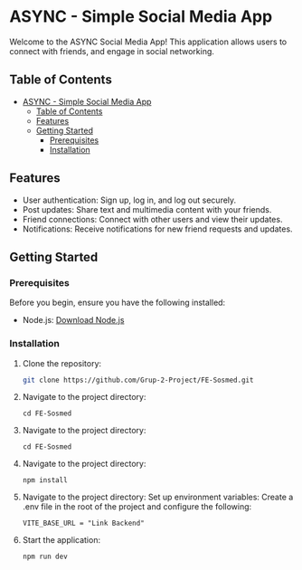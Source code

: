 # ASYNC - Simple Social Media App 

Welcome to the ASYNC Social Media App! This application allows users to connect with friends, and engage in social networking.

## Table of Contents

- [ASYNC - Simple Social Media App](#async---simple-social-media-app)
  - [Table of Contents](#table-of-contents)
  - [Features](#features)
  - [Getting Started](#getting-started)
    - [Prerequisites](#prerequisites)
    - [Installation](#installation)

## Features

- User authentication: Sign up, log in, and log out securely.
- Post updates: Share text and multimedia content with your friends.
- Friend connections: Connect with other users and view their updates.
- Notifications: Receive notifications for new friend requests and updates.

## Getting Started

### Prerequisites

Before you begin, ensure you have the following installed:

- Node.js: [Download Node.js](https://nodejs.org/)

### Installation

1. Clone the repository:

   ```bash
   git clone https://github.com/Grup-2-Project/FE-Sosmed.git
   ```
2. Navigate to the project directory:
   ```
   cd FE-Sosmed
   ```

3. Navigate to the project directory:
   ```
   cd FE-Sosmed
   ```

4. Navigate to the project directory:
   ```
   npm install
   ```

5. Navigate to the project directory:
   Set up environment variables:
   Create a .env file in the root of the project and configure the following:
   ```
   VITE_BASE_URL = "Link Backend"
   ```
6. Start the application:
   ```
   npm run dev
   ```